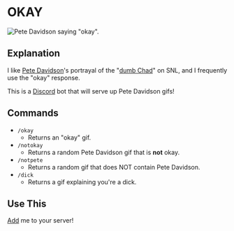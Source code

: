 # OKAY

![Pete Davidson saying "okay".](https://media.giphy.com/media/xT9IgrlyzJlE6ljtS0/giphy.gif)

## Explanation

I like [Pete Davidson](https://en.wikipedia.org/wiki/Pete_Davidson)'s portrayal of the "[dumb Chad](https://www.youtube.com/watch?v=fF6gExZu-2M)" on SNL, and I frequently use the "okay" response.

This is a [Discord](https://discordapp.com/) bot that will serve up Pete Davidson gifs!

## Commands

* `/okay`
  * Returns an "okay" gif.
* `/notokay`
  * Returns a random Pete Davidson gif that is **not** okay.
* `/notpete`
  * Returns a random gif that does NOT contain Pete Davidson.
* `/dick`
  * Returns a gif explaining you're a dick.

## Use This

[Add](https://discordapp.com/api/oauth2/authorize?client_id=578782942864605205&permissions=22592&scope=bot) me to your server!

